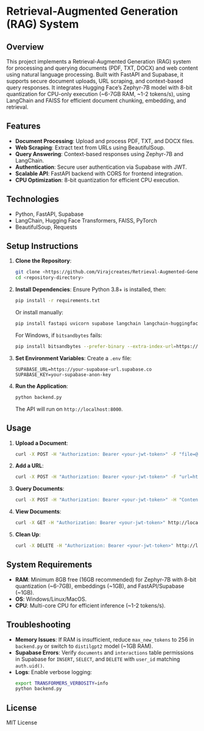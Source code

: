 # Retrieval-Augmented Generation (RAG) System

## Overview
This project implements a Retrieval-Augmented Generation (RAG) system for processing and querying documents (PDF, TXT, DOCX) and web content using natural language processing. Built with FastAPI and Supabase, it supports secure document uploads, URL scraping, and context-based query responses. It integrates Hugging Face’s Zephyr-7B model with 8-bit quantization for CPU-only execution (~6-7GB RAM, ~1-2 tokens/s), using LangChain and FAISS for efficient document chunking, embedding, and retrieval.

## Features
- **Document Processing**: Upload and process PDF, TXT, and DOCX files.
- **Web Scraping**: Extract text from URLs using BeautifulSoup.
- **Query Answering**: Context-based responses using Zephyr-7B and LangChain.
- **Authentication**: Secure user authentication via Supabase with JWT.
- **Scalable API**: FastAPI backend with CORS for frontend integration.
- **CPU Optimization**: 8-bit quantization for efficient CPU execution.

## Technologies
- Python, FastAPI, Supabase
- LangChain, Hugging Face Transformers, FAISS, PyTorch
- BeautifulSoup, Requests

## Setup Instructions
1. **Clone the Repository**:
   ```bash
   git clone <https://github.com/Virajcreates/Retrieval-Augmented-Generation--RAG--Application>
   cd <repository-directory>
   ```

2. **Install Dependencies**:
   Ensure Python 3.8+ is installed, then:
   ```bash
   pip install -r requirements.txt
   ```
   Or install manually:
   ```bash
   pip install fastapi uvicorn supabase langchain langchain-huggingface transformers==4.45.2 pyzmq python-docx requests beautifulsoup4 validators tqdm bitsandbytes==0.43.3 accelerate python-dotenv torch --index-url https://download.pytorch.org/whl/cpu
   ```
   For Windows, if `bitsandbytes` fails:
   ```bash
   pip install bitsandbytes --prefer-binary --extra-index-url=https://jllllll.github.io/bitsandbytes-windows-webui
   ```

3. **Set Environment Variables**:
   Create a `.env` file:
   ```
   SUPABASE_URL=https://your-supabase-url.supabase.co
   SUPABASE_KEY=your-supabase-anon-key
   ```

4. **Run the Application**:
   ```bash
   python backend.py
   ```
   The API will run on `http://localhost:8000`.

## Usage
1. **Upload a Document**:
   ```bash
   curl -X POST -H "Authorization: Bearer <your-jwt-token>" -F "file=@document.pdf" http://localhost:8000/upload
   ```

2. **Add a URL**:
   ```bash
   curl -X POST -H "Authorization: Bearer <your-jwt-token>" -F "url=https://example.com" http://localhost:8000/add_url
   ```

3. **Query Documents**:
   ```bash
   curl -X POST -H "Authorization: Bearer <your-jwt-token>" -H "Content-Type: application/json" -d '{"question": "What is the mission of IEEE?"}' http://localhost:8000/query
   ```

4. **View Documents**:
   ```bash
   curl -X GET -H "Authorization: Bearer <your-jwt-token>" http://localhost:8000/documents
   ```

5. **Clean Up**:
   ```bash
   curl -X DELETE -H "Authorization: Bearer <your-jwt-token>" http://localhost:8000/cleanup
   ```

## System Requirements
- **RAM**: Minimum 8GB free (16GB recommended) for Zephyr-7B with 8-bit quantization (~6-7GB), embeddings (~1GB), and FastAPI/Supabase (~1GB).
- **OS**: Windows/Linux/MacOS.
- **CPU**: Multi-core CPU for efficient inference (~1-2 tokens/s).

## Troubleshooting
- **Memory Issues**: If RAM is insufficient, reduce `max_new_tokens` to 256 in `backend.py` or switch to `distilgpt2` model (~1GB RAM).
- **Supabase Errors**: Verify `documents` and `interactions` table permissions in Supabase for `INSERT`, `SELECT`, and `DELETE` with `user_id` matching `auth.uid()`.
- **Logs**: Enable verbose logging:
  ```bash
  export TRANSFORMERS_VERBOSITY=info
  python backend.py
  ```

## License
MIT License
